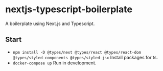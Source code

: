 # nextjs-typescript-boilerplate

A boilerplate using Next.js and Typescript.

## Start

- `npm install -D @types/next @types/react @types/react-dom @types/styled-components @types/styled-jsx` Install packages for ts.
- `docker-compose up` Run in development.
